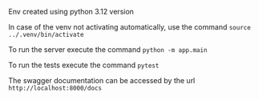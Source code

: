 Env created using python 3.12 version

In case of the venv not activating automatically, use the command `source ../.venv/bin/activate`

To run the server execute the command `python -m app.main`

To run the tests execute the command `pytest`

The swagger documentation can be accessed by the url `http://localhost:8000/docs`
